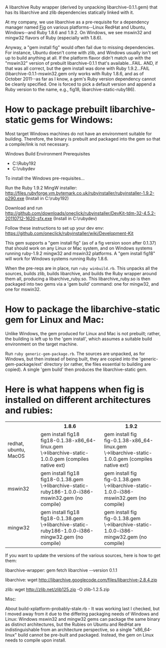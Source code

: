 A libarchive Ruby wrapper (derived by unpacking libarchive-0.1.1.gem) that has its libarchive and zlib dependencies statically linked with it.

At my company, we use libarchive as a pre-requisite for a dependency manager named [Fig](http://github.com/mfoemmel/fig) on various platforms--Linux RedHat and Ubuntu, Windows--and Ruby 1.8.6 and 1.9.2.  On Windows, we see mswin32 and mingw32 flavors of Ruby (especially with 1.8.6).

Anyway, a "gem install fig" would often fail due to missing dependencies.  For instance, Ubuntu doesn't come with zlib, and Windows usually isn't set up to build anything at all.  If the platform flavor didn't match up with the "mswin32" version of prebuilt libarchive-0.1.1 that's available...FAIL.  AND, if that was all correct, but the gem install was done with Ruby 1.9.2...FAIL (libarchive-0.1.1-mswin32.gem only works with Ruby 1.8.6, and as of October 2011--as far as I know, a gem's Ruby version dependency cannot be cleanly specified.  One is forced to pick a default version and append a Ruby version to the name, e.g., fig18, libarchive-static-ruby186).


# How to package prebuilt libarchive-static gems for Windows:

Most target Windows machines do not have an environment suitable for building.  Therefore, the binary is prebuilt
and packaged into the gem so that a compile/link is not necessary.

Windows Build Environment Prerequisites
* C:\Ruby192
* C:\rubydev

To install the Windows pre-requisites...

Run the Ruby 1.9.2 MingW installer: http://files.rubyforge.vm.bytemark.co.uk/rubyinstaller/rubyinstaller-1.9.2-p290.exe (Install in C:\ruby192)

Download and run http://github.com/downloads/oneclick/rubyinstaller/DevKit-tdm-32-4.5.2-20110712-1620-sfx.exe (Install in C:\rubydev)

Follow these instructions to set up your dev env:  https://github.com/oneclick/rubyinstaller/wiki/Development-Kit

This gem supports a "gem install fig" (as of a fig version soon after 0.1.37) that should work on any Linux or Mac system, and on Windows systems running ruby-1.9.2 mingw32 and mswin32 platforms. A "gem install fig18" will work for Windows systems running Ruby 1.8.6.

When the pre-reqs are in place, run `ruby winbuild.rb`.  This unpacks all the sources, builds zlib, builds libarchive,
and builds the Ruby wrapper around them all, producing a libarchive_ruby.so.  This libarchive_ruby.so is then packaged into
two gems via a 'gem build' command: one for mingw32, and one for mswin32.

# How to package the libarchive-static gem for Linux and Mac:

Unlike Windows, the gem produced for Linux and Mac is not prebuilt; rather, the building is left up to the 'gem install', which
assumes a suitable build environment on the target machine.

Run `ruby generic-gem-package.rb`.  The sources are unpacked, as for Windows, but then instead of being built, they
are copied into the 'generic-gem-package/ext' directory (or rather, the files essential to building are copied).  A
single 'gem build' then produces the libarchive-static gem.

# Here is what happens when fig is installed on different architectures and rubies:

<table>
<tr>
  <th>&nbsp;</th>
  <th>1.8.6</th>
  <th>1.9.2</th>
</tr>
<tr>
  <td>redhat, ubuntu, MacOS</td>
  <td>gem install fig18<br>fig18-0.1.38-x86_64-linux.gem<br>\->libarchive-static-1.0.0.gem (compiles native ext)</td>
  <td>gem install fig<br>fig-0.1.38-x86_64-linux.gem<br>\->libarchive-static-1.0.0.gem (compiles native ext)</td>
</tr>  
<tr>
  <td>mswin32</td>
  <td>gem install fig18<br>fig18-0.1.38.gem<br>\->libarchive-static-ruby186-1.0.0-i386-mswin32.gem (no compile)</td>
  <td>gem install fig<br>fig-0.1.38.gem<br>\->libarchive-static-1.0.0-i386-mswin32.gem (no compile)</td>
</tr>
<tr>
  <td>mingw32</td>
  <td>gem install fig18<br>fig18-0.1.38.gem<br>\->libarchive-static-ruby186-1.0.0-i386-mingw32.gem (no compile)</td>
  <td>gem install fig<br>fig-0.1.38.gem<br>\->libarchive-static-1.0.0-i386-mingw32.gem (no compile)</td>
</tr>
</table>

If you want to update the versions of the various sources, here is how to get them:

libarchive-wrapper:  gem fetch libarchive --version 0.1.1

libarchive: wget http://libarchive.googlecode.com/files/libarchive-2.8.4.zip

zlib: wget http://zlib.net/zlib125.zip -O zlib-1.2.5.zip

Misc: 

About build-xplatform-probably-stale.rb - It was working last I checked, but I moved away from it due to the differing packaging needs of Windows and Linux:  Windows mswin32 and mingw32 gems can package the same binary as distinct architectures, but the Rubies on Ubuntu and RedHat are indistinguishable from an architecture perspective, so a single "x86_64-linux" build cannot be pre-built and packaged.  Instead, the gem on Linux needs to compile upon install.
